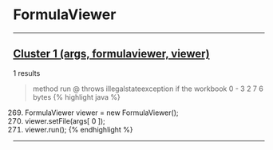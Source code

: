 # FormulaViewer

***

## [Cluster 1 (args, formulaviewer, viewer)](./1)
1 results
> method run @ throws illegalstateexception if the workbook 0 - 3 2 7 6 bytes 
{% highlight java %}
269. FormulaViewer viewer = new FormulaViewer();
271. viewer.setFile(args[ 0 ]);
272. viewer.run();
{% endhighlight %}

***

